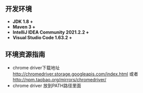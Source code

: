 ## 开发环境
- **JDK 1.8 +**
- **Maven 3 +**
- **IntelliJ IDEA Community 2021.2.2 +**
- **Visual Studio Code 1.63.2 +**

## 环境资源指南
- chrome driver下载地址 http://chromedriver.storage.googleapis.com/index.html
或者 http://npm.taobao.org/mirrors/chromedriver/
- chrome driver 放到PATH路径里面
